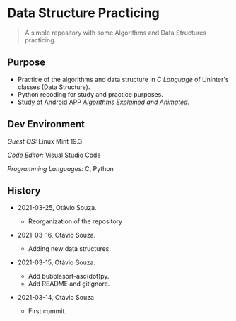 # Data Structure Practicing

> A simple repository with some Algorithms and Data Structures practicing.

## Purpose

- Practice of the algorithms and data structure in _C Language_ of Uninter's classes (Data Structure).
- Python recoding for study and practice purposes.
- Study of Android APP [_Algorithms Explained and Animated_](http://algorithm.wiki/).

## Dev Environment

_Guest OS:_ Linux Mint 19.3

_Code Editor:_ Visual Studio Code

_Programming Languages:_ C, Python

## History

- 2021-03-25, Otávio Souza.
  - Reorganization of the repository

- 2021-03-16, Otávio Souza.
  - Adding new data structures.

- 2021-03-15, Otávio Souza.
  - Add bubblesort-asc(dot)py.
  - Add README and gitignore.

- 2021-03-14, Otávio Souza
  - First commit.